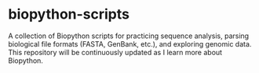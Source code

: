 # biopython-scripts
A collection of Biopython scripts for practicing sequence analysis, parsing biological file formats (FASTA, GenBank, etc.), and exploring genomic data. This repository will be continuously updated as I learn more about Biopython.
